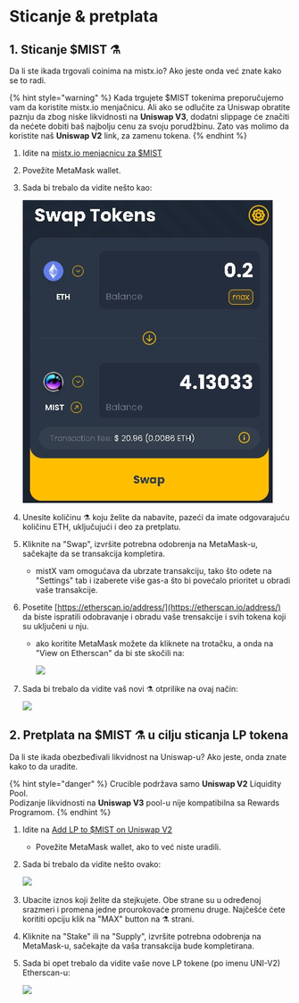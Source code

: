 # Sticanje & pretplata

## 1. Sticanje $MIST ⚗️

Da li ste ikada trgovali coinima na mistx.io? Ako jeste onda već znate kako se to radi.

{% hint style="warning" %}
Kada trgujete $MIST tokenima preporučujemo vam da koristite mistx.io menjačnicu. Ali ako se odlučite za Uniswap obratite paznju da zbog niske likvidnosti na **Uniswap V3**, dodatni slippage će značiti da nećete dobiti baš najbolju cenu za svoju porudžbinu. Zato vas molimo da koristite naš **Uniswap V2** link, za zamenu tokena.
{% endhint %}

1. Idite na [mistx.io menjacnicu za $MIST](http://swap.alchemist.wtf/)
2. Povežite MetaMask wallet.
3. Sada bi trebalo da vidite nešto kao:

   ![](https://raw.githubusercontent.com/alchemistcoin/knowledge-base/english/.gitbook/assets/swap.jpg)

4. Unesite količinu ⚗️ koju želite da nabavite, pazeći da imate odgovarajuću količinu ETH, uključujući i deo za pretplatu.
5. Kliknite na "Swap", izvršite potrebna odobrenja na MetaMask-u, sačekajte da se transakcija kompletira.
   * mistX vam omogućava da ubrzate transakciju, tako što odete na "Settings" tab i izaberete više gas-a što bi povećalo prioritet u obradi vaše transakcije.
6. Posetite [https://etherscan.io/address/](https://etherscan.io/address/) da biste ispratili odobravanje i obradu vaše trensakcije i svih tokena koji su uključeni u nju.
   * ako koritite MetaMask možete da kliknete na trotačku, a onda na "View on Etherscan" da bi ste skočili na:

     ![](https://i.imgur.com/jdzodQP.png)
7. Sada bi trebalo da vidite vaš novi ⚗️ otprilike na ovaj način:

   ![](https://i.imgur.com/bF9wsrg.png)

## 2. Pretplata na $MIST ⚗️ u cilju sticanja LP tokena

Da li ste ikada obezbeđivali likvidnost na Uniswap-u? Ako jeste, onda znate kako to da uradite.

{% hint style="danger" %}
Crucible podržava samo **Uniswap V2** Liquidity Pool.  
Podizanje likvidnosti na **Uniswap V3** pool-u nije kompatibilna sa Rewards Programom.
{% endhint %}

1. Idite na [Add LP to $MIST on Uniswap V2](https://app.uniswap.org/#/add/v2/0x88acdd2a6425c3faae4bc9650fd7e27e0bebb7ab/ETH)
   * Povežite MetaMask wallet, ako to već niste uradili.
2. Sada bi trebalo da vidite nešto ovako:

   ![](https://i.imgur.com/7paIEyF.png)

3. Ubacite iznos koji želite da stejkujete. Obe strane su u određenoj srazmeri i promena jedne prourokovaće promenu druge. Najčešće ćete korititi opciju klik na "MAX" button na ⚗️ strani.
4. Kliknite na "Stake" ili na "Supply", izvršite potrebna odobrenja na MetaMask-u, sačekajte da vaša transakcija bude kompletirana.
5. Sada bi opet trebalo da vidite vaše nove LP tokene \(po imenu UNI-V2\) Etherscan-u:

   ![](https://i.imgur.com/6hAoHGw.png)

